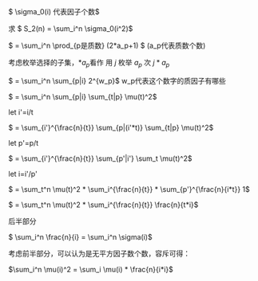$ \sigma_0(i) 代表因子个数$

求 $ S_2(n) = \sum_i^n \sigma_0(i^2)$

$ = \sum_i^n \prod_{p是质数} (2*a_p+1) $  (a_p代表质数个数)

考虑枚举选择的子集，$* a_p$看作 用 $j$ 枚举 $a_p$ 次 $j*a_p$

$ = \sum_i^n \sum_{p|i} 2^{w_p}$ w_p代表这个数字的质因子有哪些                                                                                                                                                        

$ = \sum_i^n \sum_{p|i} \sum_{t|p} \mu(t)^2$

let i'=i/t

$ = \sum_{i'}^{\frac{n}{t}} \sum_{p|(i'*t)} \sum_{t|p} \mu(t)^2​$

let p'=p/t

$ = \sum_{i'}^{\frac{n}{t}} \sum_{p'|i'} \sum_t \mu(t)^2$

let i=i'/p'

$ = \sum_t^n \mu(t)^2 * \sum_i^{\frac{n}{t}} * \sum_{p'}^{\frac{n}{i*t}} 1$

$ = \sum_t^n \mu(t)^2  * \sum_i^{\frac{n}{t}} \frac{n}{t*i}$

后半部分

$ \sum_i^n \frac{n}{i} = \sum_i^n \sigma(i)$

考虑前半部分，可以认为是无平方因子数个数，容斥可得：

$\sum_i^n \mu(i)^2 = \sum_i \mu(i) * \frac{n}{i*i}$

